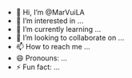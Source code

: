 - 👋 Hi, I’m @MarVuiLA
- 👀 I’m interested in ...
- 🌱 I’m currently learning ...
- 💞️ I’m looking to collaborate on ...
- 📫 How to reach me ...
- 😄 Pronouns: ...
- ⚡ Fun fact: ...

<!---
MarVuiLA/MarVuiLA is a ✨ special ✨ repository because its `README.md` (this file) appears on your GitHub profile.
You can click the Preview link to take a look at your changes.
--->
